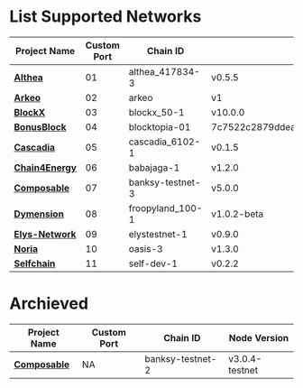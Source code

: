 # List Supported Networks

|Project Name|Custom Port|Chain ID|Node Version|
|------------|-----------|--------|------------|
|**[**Althea**](https://github.com/hexskrt/testnet_installation/tree/main/Althea)**|01|althea_417834-3|v0.5.5|
|**[**Arkeo**](https://github.com/hexskrt/testnet_installation/tree/main/Arkeo)**|02|arkeo|v1|
|**[**BlockX**](https://github.com/hexskrt/testnet_installation/tree/main/BlockX)**|03|blockx_50-1|v10.0.0|
|**[**BonusBlock**](https://github.com/hexskrt/testnet_installation/tree/main/BonusBlock)**|04|blocktopia-01|7c7522c2879ddeaa4ca72d7c1367d18a96d41741|
|**[**Cascadia**](https://github.com/hexskrt/testnet_installation/tree/main/Cascadia)**|05|cascadia_6102-1|v0.1.5|
|**[**Chain4Energy**](https://github.com/hexskrt/testnet_installation/tree/main/Chain4Energy)**|06|babajaga-1|v1.2.0|
|**[**Composable**](https://github.com/hexskrt/testnet_installation/tree/main/Composable)**|07|banksy-testnet-3|v5.0.0|
|**[**Dymension**](https://github.com/hexskrt/testnet_installation/tree/main/Dymension)**|08|froopyland_100-1|v1.0.2-beta
|**[**Elys-Network**](https://github.com/hexskrt/testnet_installation/tree/main/Elys-Network)**|09|elystestnet-1|v0.9.0|
|**[**Noria**](https://github.com/hexskrt/testnet_installation/tree/main/Noria)**|10|oasis-3|v1.3.0|
|**[**Selfchain**](https://github.com/hexskrt/testnet_installation/tree/main/Selfchain)**|11|self-dev-1|v0.2.2

# Archieved
|Project Name|Custom Port|Chain ID|Node Version|
|------------|-----------|--------|------------|
|**[**Composable**](https://github.com/hexskrt/testnet_installation/tree/main/Composable/composable-2)**|NA|banksy-testnet-2|v3.0.4-testnet|

